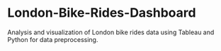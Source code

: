 # London-Bike-Rides-Dashboard
Analysis and visualization of London bike rides data using Tableau and Python for data preprocessing.
